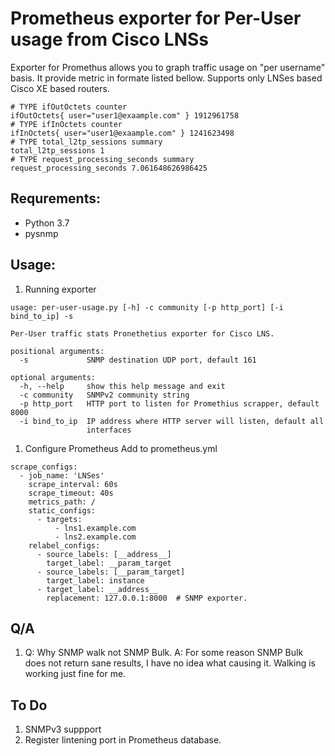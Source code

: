 # Prometheus exporter for Per-User usage from Cisco LNSs

Exporter for Promethus allows you to graph traffic usage on "per username" basis.  It provide metric in formate listed bellow.  Supports only LNSes based Cisco XE based routers. 

```
# TYPE ifOutOctets counter
ifOutOctets{ user="user1@exaample.com" } 1912961758
# TYPE ifInOctets counter
ifInOctets{ user="user1@exaample.com" } 1241623498
# TYPE total_l2tp_sessions summary
total_l2tp_sessions 1
# TYPE request_processing_seconds summary
request_processing_seconds 7.061648626986425
```
## Requrements:
* Python 3.7
* pysnmp

## Usage:
1. Running exporter
```
usage: per-user-usage.py [-h] -c community [-p http_port] [-i bind_to_ip] -s

Per-User traffic stats Pronethetius exporter for Cisco LNS.

positional arguments:
  -s             SNMP destination UDP port, default 161

optional arguments:
  -h, --help     show this help message and exit
  -c community   SNMPv2 community string
  -p http_port   HTTP port to listen for Promethius scrapper, default 8000
  -i bind_to_ip  IP address where HTTP server will listen, default all
                 interfaces
```
1. Configure Prometheus
Add to prometheus.yml
```
scrape_configs:
  - job_name: 'LNSes'
    scrape_interval: 60s
    scrape_timeout: 40s
    metrics_path: /
    static_configs:
      - targets:
          - lns1.example.com
          - lns2.example.com
    relabel_configs:
      - source_labels: [__address__]
        target_label: __param_target
      - source_labels: [__param_target]
        target_label: instance
      - target_label: __address__
        replacement: 127.0.0.1:8000  # SNMP exporter.
```

## Q/A
1.  Q: Why SNMP walk not SNMP Bulk.
    A: For some reason SNMP Bulk does not return sane results, I have no idea what causing it. Walking is working just fine for me.

## To Do
1. SNMPv3 suppport
1. Register lintening port in Prometheus database.
